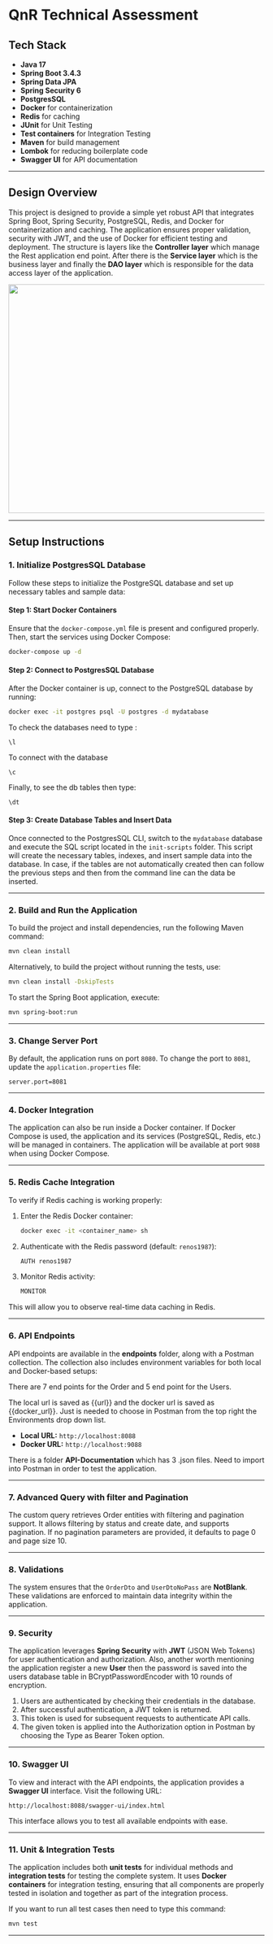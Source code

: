
# QnR Technical Assessment

## Tech Stack

- **Java 17**
- **Spring Boot 3.4.3**
- **Spring Data JPA**
- **Spring Security 6**
- **PostgresSQL**
- **Docker** for containerization
- **Redis** for caching
- **JUnit** for Unit Testing
- **Test containers** for Integration Testing
- **Maven** for build management
- **Lombok** for reducing boilerplate code
- **Swagger UI** for API documentation

---

## Design Overview

This project is designed to provide a simple yet robust API that integrates Spring Boot, Spring Security, PostgreSQL, Redis, and Docker for containerization and caching. The application ensures proper validation, security with JWT, and the use of Docker for efficient testing and deployment.
The structure is layers like the **Controller layer** which manage the Rest application end point. After there is the **Service layer** which is the business layer and finally the **DAO layer** which is responsible for the data access layer of the application.

<p align="center"> 
<img src="https://github.com/BardisRenos/QnR/blob/main/images/Architecture.png" width="750" height="450" style=centerme>
</p>

---

## Setup Instructions

### 1. Initialize PostgresSQL Database

Follow these steps to initialize the PostgreSQL database and set up necessary tables and sample data:

#### Step 1: Start Docker Containers

Ensure that the `docker-compose.yml` file is present and configured properly. Then, start the services using Docker Compose:

```bash
docker-compose up -d
```

#### Step 2: Connect to PostgresSQL Database

After the Docker container is up, connect to the PostgreSQL database by running:

```bash
docker exec -it postgres psql -U postgres -d mydatabase
```
To check the databases need to type :
```
\l
```
To connect with the database 
```
\c
```
Finally, to see the db tables then type:
```
\dt
```

#### Step 3: Create Database Tables and Insert Data

Once connected to the PostgresSQL CLI, switch to the `mydatabase` database and execute the SQL script located in the `init-scripts` folder. This script will create the necessary tables, indexes, and insert sample data into the database.
In case, if the tables are not automatically created then can follow the previous steps and then from the command line can the data be inserted.

---

### 2. Build and Run the Application

To build the project and install dependencies, run the following Maven command:

```bash
mvn clean install
```

Alternatively, to build the project without running the tests, use:

```bash
mvn clean install -DskipTests
```

To start the Spring Boot application, execute:

```bash
mvn spring-boot:run
```

---

### 3. Change Server Port

By default, the application runs on port `8080`. To change the port to `8081`, update the `application.properties` file:

```properties
server.port=8081
```

---

### 4. Docker Integration

The application can also be run inside a Docker container. If Docker Compose is used, the application and its services (PostgreSQL, Redis, etc.) will be managed in containers. The application will be available at port `9088` when using Docker Compose.

---

### 5. Redis Cache Integration

To verify if Redis caching is working properly:

1. Enter the Redis Docker container:

    ```bash
    docker exec -it <container_name> sh
    ```

2. Authenticate with the Redis password (default: `renos1987`):

    ```bash
    AUTH renos1987
    ```

3. Monitor Redis activity:

    ```bash
    MONITOR
    ```

This will allow you to observe real-time data caching in Redis.

---

### 6. API Endpoints

API endpoints are available in the **endpoints** folder, along with a Postman collection. The collection also includes environment variables for both local and Docker-based setups:

There are 7 end points for the Order and 5 end point for the Users.

The local url is saved as {{url}} and the docker url is saved as {{docker_url}}. Just is needed to choose in Postman 
from the top right the Environments drop down list.
- **Local URL:** `http://localhost:8088`
- **Docker URL:** `http://localhost:9088`

There is a folder **API-Documentation** which has 3 .json files. Need to import into Postman in order to test the application.

---
### 7. Advanced Query with filter and Pagination
The custom query retrieves Order entities with filtering and pagination support.
It allows filtering by status and create date, and supports pagination.
If no pagination parameters are provided, it defaults to page 0 and page size 10.

---

### 8. Validations

The system ensures that the `OrderDto` and `UserDtoNoPass` are **NotBlank**. These validations are enforced to maintain data integrity within the application.

---

### 9. Security

The application leverages **Spring Security** with **JWT** (JSON Web Tokens) for user authentication and authorization.
Also, another worth mentioning the application register a new **User** then the password is saved into the users database table in BCryptPasswordEncoder with 10 rounds of encryption.

1. Users are authenticated by checking their credentials in the database.
2. After successful authentication, a JWT token is returned.
3. This token is used for subsequent requests to authenticate API calls.
4. The given token is applied into the Authorization option in Postman by choosing the Type as Bearer Token option.

---

### 10. Swagger UI

To view and interact with the API endpoints, the application provides a **Swagger UI** interface. Visit the following URL:

```
http://localhost:8088/swagger-ui/index.html
```

This interface allows you to test all available endpoints with ease.

---

### 11. Unit & Integration Tests

The application includes both **unit tests** for individual methods and **integration tests** for testing the complete system. It uses **Docker containers** for integration testing, ensuring that all components are properly tested in isolation and together as part of the integration process.

If you want to run all test cases then need to type this command:
```bash
mvn test
```
---
